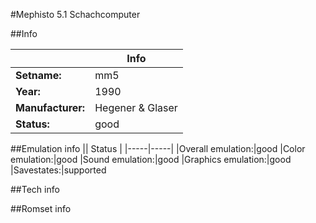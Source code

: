 #Mephisto 5.1 Schachcomputer

##Info

||Info|
|-----|-----|
|**Setname:**|mm5
|**Year:**|1990
|**Manufacturer:**|Hegener & Glaser
|**Status:**|good

##Emulation info
|| Status |
|-----|-----|
|Overall emulation:|good
|Color emulation:|good
|Sound emulation:|good
|Graphics emulation:|good
|Savestates:|supported

##Tech info

##Romset info

<!--- START OF EDITED COMMENT DO NOT TOUCH TEXT ABOVE-->
